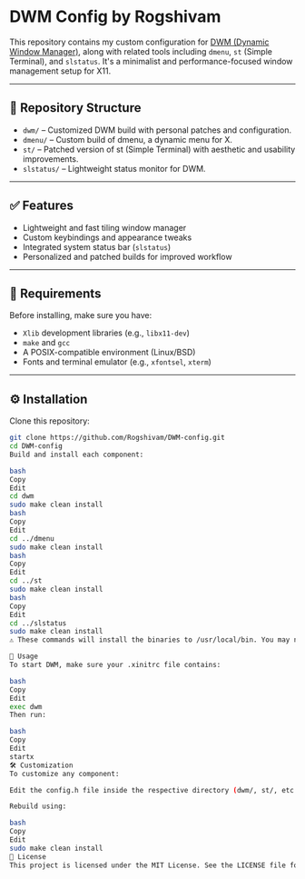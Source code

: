 # DWM Config by Rogshivam

This repository contains my custom configuration for [DWM (Dynamic Window Manager)](https://dwm.suckless.org/), along with related tools including `dmenu`, `st` (Simple Terminal), and `slstatus`. It's a minimalist and performance-focused window management setup for X11.

---

## 📁 Repository Structure

- `dwm/` – Customized DWM build with personal patches and configuration.
- `dmenu/` – Custom build of dmenu, a dynamic menu for X.
- `st/` – Patched version of st (Simple Terminal) with aesthetic and usability improvements.
- `slstatus/` – Lightweight status monitor for DWM.

---

## ✅ Features

- Lightweight and fast tiling window manager
- Custom keybindings and appearance tweaks
- Integrated system status bar (`slstatus`)
- Personalized and patched builds for improved workflow

---

## 🧰 Requirements

Before installing, make sure you have:

- `Xlib` development libraries (e.g., `libx11-dev`)
- `make` and `gcc`
- A POSIX-compatible environment (Linux/BSD)
- Fonts and terminal emulator (e.g., `xfontsel`, `xterm`)

---

## ⚙️ Installation

Clone this repository:

```bash
git clone https://github.com/Rogshivam/DWM-config.git
cd DWM-config
Build and install each component:

bash
Copy
Edit
cd dwm
sudo make clean install
bash
Copy
Edit
cd ../dmenu
sudo make clean install
bash
Copy
Edit
cd ../st
sudo make clean install
bash
Copy
Edit
cd ../slstatus
sudo make clean install
⚠️ These commands will install the binaries to /usr/local/bin. You may need to log out and log in again for changes to take effect.

🚀 Usage
To start DWM, make sure your .xinitrc file contains:

bash
Copy
Edit
exec dwm
Then run:

bash
Copy
Edit
startx
🛠 Customization
To customize any component:

Edit the config.h file inside the respective directory (dwm/, st/, etc.).

Rebuild using:

bash
Copy
Edit
sudo make clean install
📝 License
This project is licensed under the MIT License. See the LICENSE file for details.

